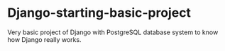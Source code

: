 # Django-starting-basic-project
 Very basic project of Django with PostgreSQL database system to know how Django really works.
